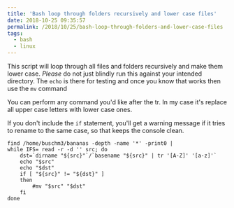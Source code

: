 ```yaml
---
title: 'Bash loop through folders recursively and lower case files'
date: 2018-10-25 09:35:57
permalink: /2018/10/25/bash-loop-through-folders-and-lower-case-files
tags:
  - bash
  - linux
---
```


This script will loop through all files and folders recursively and make them lower case. _Please_ do not just blindly run this against your intended directory. The `echo` is there for testing and once you know that works then use the `mv` command

You can perform any command you'd like after the tr. In my case it's replace all upper case letters with lower case ones.

If you don't include the `if` statement, you'll get a warning message if it tries to rename to the same case, so that keeps the console clean.

```
find /home/buschm3/bananas -depth -name '*' -print0 |
while IFS= read -r -d '' src; do
    dst=`dirname "${src}"`/`basename "${src}" | tr '[A-Z]' '[a-z]'`
    echo "$src"
    echo "$dst"
    if [ "${src}" != "${dst}" ]
    then
        #mv "$src" "$dst"
    fi
done
```
